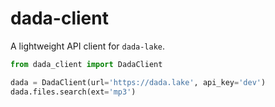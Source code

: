 # dada-client

A lightweight API client for `dada-lake`.

```python
from dada_client import DadaClient 

dada = DadaClient(url='https://dada.lake', api_key='dev')
dada.files.search(ext='mp3')
```

